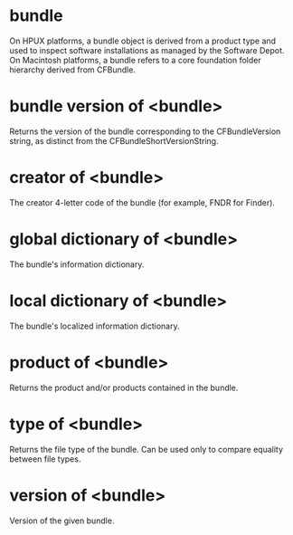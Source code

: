 # bundle

On HPUX platforms, a bundle object is derived from a product type and used to inspect software installations as managed by the Software Depot. On Macintosh platforms, a bundle refers to a core foundation folder hierarchy derived from CFBundle.

# bundle version of &lt;bundle&gt;

Returns the version of the bundle corresponding to the CFBundleVersion string, as distinct from the CFBundleShortVersionString.

# creator of &lt;bundle&gt;

The creator 4-letter code of the bundle (for example, FNDR for Finder).

# global dictionary of &lt;bundle&gt;

The bundle&#39;s information dictionary.

# local dictionary of &lt;bundle&gt;

The bundle&#39;s localized information dictionary.

# product of &lt;bundle&gt;

Returns the product and/or products contained in the bundle.

# type of &lt;bundle&gt;

Returns the file type of the bundle. Can be used only to compare equality between file types.

# version of &lt;bundle&gt;

Version of the given bundle.
